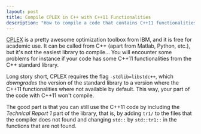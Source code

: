 ```yaml
---
layout: post
title: Compile CPLEX in C++ with C++11 Functionalities
description: "How to compile a code that contains C++11 functionalities and CPLEX."
---
```


[CPLEX](http://www.ibm.com/developerworks/downloads/ws/ilogcplex/) is a pretty awesome optimization toolbox from IBM, and it is free for academic use. It can be called from C++ (apart from Matlab, Python, etc.), but it's not the easiest library to compile...
You will encounter some problems for instance if your code has some C++11 functionalities from the C++ standard library.

Long story short, CPLEX requires the flag `-stdlib=libstdc++`, which *downgrades* the version of the standard library to a version where the C++11 functionalities where not available by default.
This way, your part of the code with C++11 won't compile.

The good part is that you can still use the C++11 code by including the *Technical Report 1* part of the library, that is, by adding `tr1/` to the files that the compiler does not found and changing `std::` by `std::tr1::` in the functions that are not found.    

